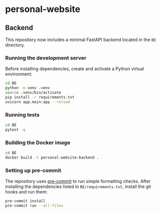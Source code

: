 # personal-website

## Backend

This repository now includes a minimal FastAPI backend located in the `BE` directory.

### Running the development server

Before installing dependencies, create and activate a Python virtual
environment:

```zsh
cd BE
python -m venv .venv
source .venv/bin/activate
pip install -r requirements.txt
uvicorn app.main:app --reload
```

### Running tests

```zsh
cd BE
pytest -q
```

### Building the Docker image

```zsh
cd BE
docker build -t personal-website-backend .
```

### Setting up pre-commit

The repository uses [pre-commit](https://pre-commit.com/) to run simple
formatting checks. After installing the dependencies listed in
`BE/requirements.txt`, install the git hooks and run them:

```zsh
pre-commit install
pre-commit run --all-files
```


